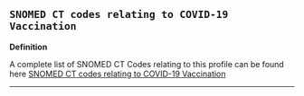 ## `SNOMED CT codes relating to COVID-19 Vaccination`

<b>Definition</b><br>

A complete list of SNOMED CT Codes relating to this profile can be found here [SNOMED CT codes relating to COVID-19 Vaccination](https://hscic.kahootz.com/gf2.ti/f/762498/92769925.1/DOCX/-/COVID19_Vaccination_Codes_20210211_v1.7.docx)

---